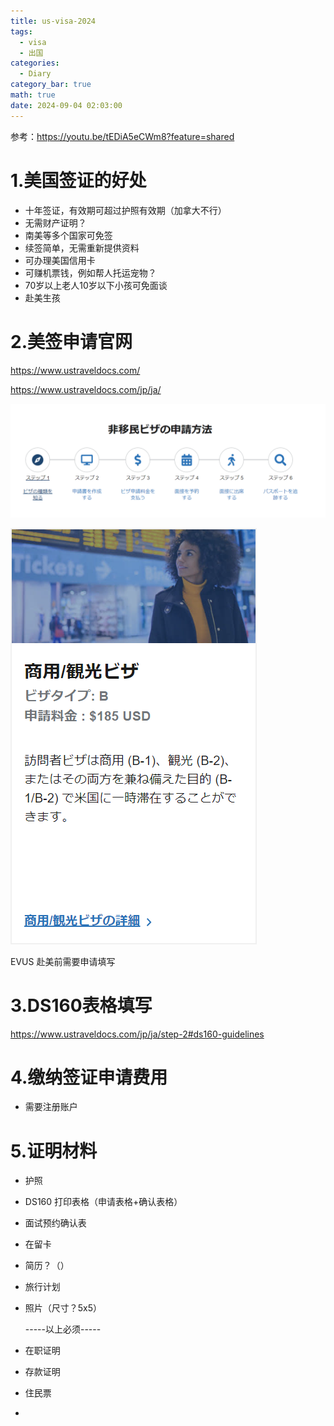 ```yaml
---
title: us-visa-2024
tags:
  - visa
  - 出国
categories:
  - Diary
category_bar: true
math: true
date: 2024-09-04 02:03:00
---
```


参考：https://youtu.be/tEDiA5eCWm8?feature=shared



# 1.美国签证的好处

- 十年签证，有效期可超过护照有效期（加拿大不行）
- 无需财产证明？
- 南美等多个国家可免签
- 续签简单，无需重新提供资料
- 可办理美国信用卡
- 可赚机票钱，例如帮人托运宠物？
- 70岁以上老人10岁以下小孩可免面谈
- 赴美生孩

# 2.美签申请官网

https://www.ustraveldocs.com/

https://www.ustraveldocs.com/jp/ja/


![image-20240914220652274](us-visa-2024/image-20240914220652274.png)

![image-20240914220706862](us-visa-2024/image-20240914220706862.png)

EVUS 赴美前需要申请填写

# 3.DS160表格填写

https://www.ustraveldocs.com/jp/ja/step-2#ds160-guidelines


# 4.缴纳签证申请费用

- 需要注册账户

# 5.证明材料

- 护照

- DS160 打印表格（申请表格+确认表格）

- 面试预约确认表

- 在留卡

- 简历？（）

- 旅行计划

- 照片（尺寸？5x5）

    -----以上必须-----

- 在职证明

- 存款证明

- 住民票

- 
